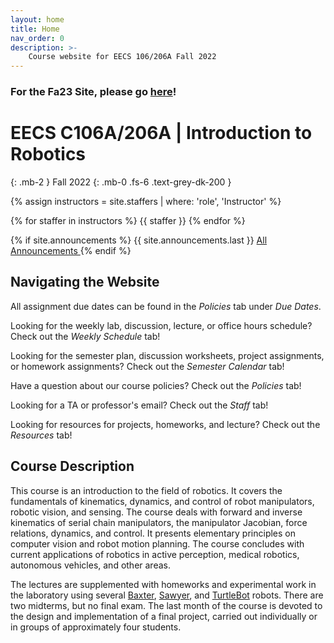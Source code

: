 ```yaml
---
layout: home
title: Home
nav_order: 0
description: >-
    Course website for EECS 106/206A Fall 2022
---
```

### For the Fa23 Site, please go [here](https://ucb-ee106.github.io/eecs106a-fa23site/)!

<!-- <div class="parallax-window" data-parallax="scroll" data-image-src="/assets/background.png" data-speed="0.1">/div> -->
# EECS C106A/206A | Introduction to Robotics
{: .mb-2 }
Fall 2022
{: .mb-0 .fs-6 .text-grey-dk-200 }

{% assign instructors = site.staffers | where: 'role', 'Instructor' %}
<div class="role">
  {% for staffer in instructors %}
  {{ staffer }}
  {% endfor %}
</div>

{% if site.announcements %}
{{ site.announcements.last }}
<a href="{{ site.baseurl }}/announcements" class="btn btn-outline fs-3">
  All Announcements
</a>
{% endif %}

## Navigating the Website

All assignment due dates can be found in the *Policies* tab under *Due Dates*.

Looking for the weekly lab, discussion, lecture, or office hours schedule? Check out the *Weekly Schedule* tab!

Looking for the semester plan, discussion worksheets, project assignments, or homework assignments? Check out the *Semester Calendar* tab!

Have a question about our course policies? Check out the *Policies* tab!

Looking for a TA or professor's email? Check out the *Staff* tab!

Looking for resources for projects, homeworks, and lecture? Check out the *Resources* tab!

## Course Description

This course is an introduction to the field of robotics. It covers the fundamentals of kinematics, dynamics, and control of robot manipulators, robotic vision, and sensing. The course deals with forward and inverse kinematics of serial chain manipulators, the manipulator Jacobian, force relations, dynamics, and control. It presents elementary principles on computer vision and robot motion planning. The course concludes with current applications of robotics in active perception, medical robotics, autonomous vehicles, and other areas.

The lectures are supplemented with homeworks and experimental work in the laboratory using several <a href="http://www.rethinkrobotics.com/baxter/">Baxter</a>, <a href="http://www.rethinkrobotics.com/sawyer/">Sawyer</a>, and <a href="http://www.turtlebot.com/turtlebot2/">TurtleBot</a> robots. There are two midterms, but no final exam. The last month of the course is devoted to the design and implementation of a final project, carried out individually or in groups of approximately four students.
